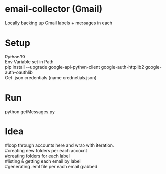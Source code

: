 # email-collector (Gmail)
Locally backing up Gmail labels + messages in each

# Setup
Python39<br />
Env Variable set in Path<br />
pip install --upgrade google-api-python-client google-auth-httplib2 google-auth-oauthlib<br />
Get .json credentials (name crednetials.json)

# Run
python getMessages.py

# Idea
#loop through accounts here and wrap with iteration.<br />
#creating new folders per each account<br />
#creating folders for each label<br />
#listing & getting each email by label<br />
#generating .eml file per each email grabbed<br />
